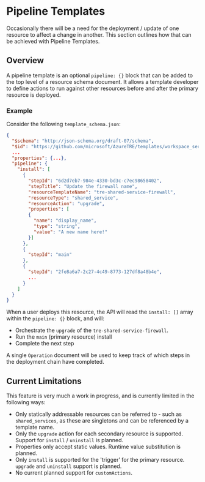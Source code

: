 # Pipeline Templates

Occasionally there will be a need for the deployment / update of one resource to affect a change in another. This section outlines how that can be achieved with Pipeline Templates.

## Overview
A pipeline template is an optional `pipeline: {}` block that can be added to the top level of a resource schema document. It allows a template developer to define actions to run against other resources before and after the primary resource is deployed.

### Example
Consider the following `template_schema.json`:

```json
{
  "$schema": "http://json-schema.org/draft-07/schema",
  "$id": "https://github.com/microsoft/AzureTRE/templates/workspace_services/guacamole/user_resources/guacamole-dev-vm/template_schema.json",
  ...
  "properties": {...},
  "pipeline": {
    "install": [
      {
        "stepId": "6d2d7eb7-984e-4330-bd3c-c7ec98658402",
        "stepTitle": "Update the firewall name",
        "resourceTemplateName": "tre-shared-service-firewall",
        "resourceType": "shared_service",
        "resourceAction": "upgrade",
        "properties": [
        {
          "name": "display_name",
          "type": "string",
          "value": "A new name here!"
        }]
      },
      {
        "stepId": "main"
      },
      {
        "stepId": "2fe8a6a7-2c27-4c49-8773-127df8a48b4e",
        ...
      }
    ]
  }
}
```

When a user deploys this resource, the API will read the `install: []` array within the `pipeline: {}` block, and will:
- Orchestrate the `upgrade` of the `tre-shared-service-firewall`.
- Run the `main` (primary resource) install
- Complete the next step

A single `Operation` document will be used to keep track of which steps in the deployment chain have completed.

## Current Limitations
This feature is very much a work in progress, and is currently limited in the following ways:
- Only statically addressable resources can be referred to - such as `shared_services`, as these are singletons and can be referenced by a template name.
- Only the `upgrade` action for each secondary resource is supported. Support for `install` / `uninstall` is planned.
- Properties only accept static values. Runtime value substitution is planned.
- Only `install` is supported for the 'trigger' for the primary resource. `upgrade` and `uninstall` support is planned.
- No current planned support for `customActions`.
